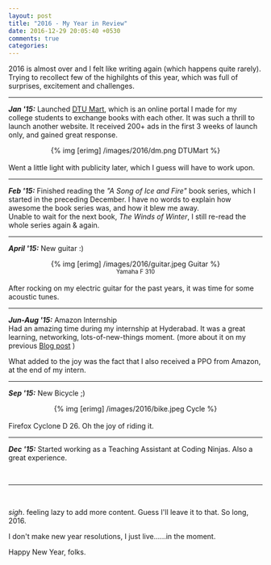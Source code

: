 ```yaml
---
layout: post
title: "2016 - My Year in Review"
date: 2016-12-29 20:05:40 +0530
comments: true
categories: 
---
```


2016 is almost over and I felt like writing again (which happens quite rarely). Trying to recollect few of the highilghts of this year, which was full of surprises, excitement and challenges. <!--more--> 

<hr>

__*Jan '15:*__  Launched [DTU Mart](http://dtumart.com), which is an online portal I made for my college students to exchange books with each other. It was such a thrill to launch another website. It received 200+ ads in the first 3 weeks of launch only, and gained great response. <br>


<center>
	{% img [erimg] /images/2016/dm.png DTUMart %}
</center><br>
Went a little light with publicity later, which I guess will have to work upon.

<hr>

__*Feb '15:*__ Finished reading the *"A Song of Ice and Fire"* book series, which I started in the preceding December. I have no words to explain how awesome the book series was, and how it blew me away. <br>
Unable to wait for the next book, *The Winds of Winter*, I still re-read the whole series again & again.

<hr> 

__*April '15:*__ New guitar :) <br>
<center>
	{% img [erimg] /images/2016/guitar.jpeg Guitar %} <br>
	<small>Yamaha F 310</small>
</center><br>
After rocking on my electric guitar for the past years, it was time for some acoustic tunes.

<hr>

__*Jun-Aug '15:*__ Amazon Internship <br>
Had an amazing time during my internship at Hyderabad. It was a great learning, networking, lots-of-new-things moment. (more about it on my previous [Blog post](http://bhrigu.me/blog/2016/10/12/hyderabad-moments-amazon-internship/) ) 

What added to the joy was the fact that I also received a PPO from Amazon, at the end of my intern.

<hr>

__*Sep '15:*__ New Bicycle ;) <br>
<center>
	{% img [erimg] /images/2016/bike.jpeg Cycle %} <br>
</center><br>
Firefox Cyclone D 26. Oh the joy of riding it.

<hr>

__*Dec '15:*__ Started working as a Teaching Assistant at Coding Ninjas. Also a great experience.

<br><hr><br>

*sigh*. feeling lazy to add more content. Guess I'll leave it to that. So long, 2016.

I don't make new year resolutions, I just live......in the moment.

Happy New Year, folks.


 